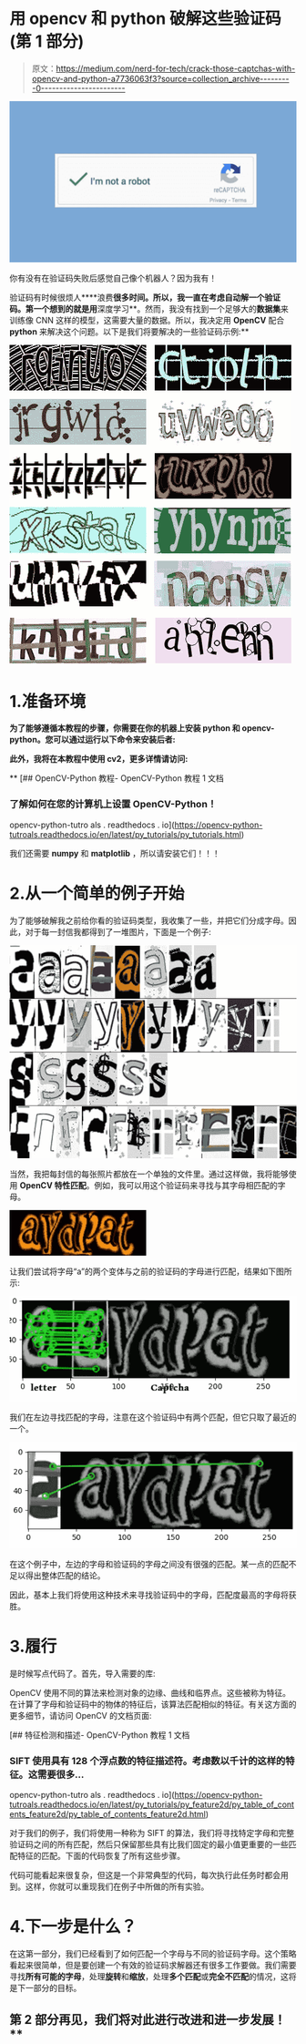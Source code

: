 # 用 opencv 和 python 破解这些验证码(第 1 部分)

> 原文：<https://medium.com/nerd-for-tech/crack-those-captchas-with-opencv-and-python-a7736063f3?source=collection_archive---------0----------------------->

![](img/29d3e141f9103621f42d8830f5985c08.png)

你有没有在验证码失败后感觉自己像个机器人？因为我有！

验证码有时候很烦人****浪费**很多时间。所以，我一直在考虑自动解一个验证码。第一个想到的就是用**深度学习**。然而，我没有找到一个足够大的**数据集**来训练像 CNN 这样的模型，这需要大量的数据。所以，我决定用 **OpenCV** 配合 **python** 来解决这个问题。以下是我们将要解决的一些验证码示例:**

**![](img/d01f4f2069e4b57c1241164503f94595.png)**

# **1.准备环境**

**为了能够遵循本教程的步骤，你需要在你的机器上安装 python 和 opencv-python。您可以通过运行以下命令来安装后者:**

**此外，我将在本教程中使用 cv2，更多详情请访问:**

**[](https://opencv-python-tutroals.readthedocs.io/en/latest/py_tutorials/py_tutorials.html) [## OpenCV-Python 教程- OpenCV-Python 教程 1 文档

### 了解如何在您的计算机上设置 OpenCV-Python！

opencv-python-tutro als . readthedocs . io](https://opencv-python-tutroals.readthedocs.io/en/latest/py_tutorials/py_tutorials.html) 

我们还需要 **numpy** 和 **matplotlib** ，所以请安装它们！！！

# 2.从一个简单的例子开始

为了能够破解我之前给你看的验证码类型，我收集了一些，并把它们分成字母。因此，对于每一封信我都得到了一堆图片，下面是一个例子:

![](img/0533191c1cba113feb263f97cc20b670.png)

当然，我把每封信的每张照片都放在一个单独的文件里。通过这样做，我将能够使用 **OpenCV 特性匹配**。例如，我可以用这个验证码来寻找与其字母相匹配的字母。

![](img/dd8828c982367b67011ead568143c886.png)

让我们尝试将字母“a”的两个变体与之前的验证码的字母进行匹配，结果如下图所示:

![](img/41ec73ec6208eeed16c04c08aaecdb63.png)

我们在左边寻找匹配的字母，注意在这个验证码中有两个匹配，但它只取了最近的一个。

![](img/f1801e4e60e5943b64842b6c8aee0ae5.png)

在这个例子中，左边的字母和验证码的字母之间没有很强的匹配。某一点的匹配不足以得出整体匹配的结论。

因此，基本上我们将使用这种技术来寻找验证码中的字母，匹配度最高的字母将获胜。

# 3.履行

是时候写点代码了。首先，导入需要的库:

OpenCV 使用不同的算法来检测对象的边缘、曲线和临界点。这些被称为特征。在计算了字母和验证码中的物体的特征后，该算法匹配相似的特征。有关这方面的更多细节，请访问 OpenCV 的文档页面:

[](https://opencv-python-tutroals.readthedocs.io/en/latest/py_tutorials/py_feature2d/py_table_of_contents_feature2d/py_table_of_contents_feature2d.html) [## 特征检测和描述- OpenCV-Python 教程 1 文档

### SIFT 使用具有 128 个浮点数的特征描述符。考虑数以千计的这样的特征。这需要很多…

opencv-python-tutro als . readthedocs . io](https://opencv-python-tutroals.readthedocs.io/en/latest/py_tutorials/py_feature2d/py_table_of_contents_feature2d/py_table_of_contents_feature2d.html) 

对于我们的例子，我们将使用一种称为 SIFT 的算法，我们将寻找特定字母和完整验证码之间的所有匹配，然后只保留那些具有比我们固定的最小值更重要的一些匹配特征的匹配。下面的代码恢复了所有这些步骤。

代码可能看起来很复杂，但这是一个非常典型的代码，每次执行此任务时都会用到。这样，你就可以重现我们在例子中所做的所有实验。

# 4.下一步是什么？

在这第一部分，我们已经看到了如何匹配一个字母与不同的验证码字母。这个策略看起来很简单，但是要创建一个有效的验证码求解器还有很多工作要做。我们需要寻找**所有可能的字母**，处理**旋转**和**缩放**，处理**多个匹配**或**完全不匹配**的情况，这将是下一部分的目标。

## **第 2 部分再见，我们将对此进行改进和进一步发展！****